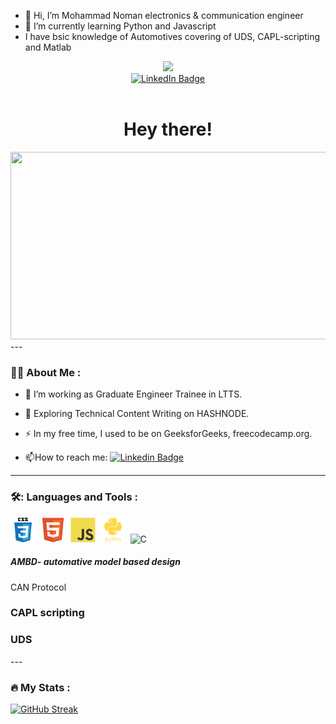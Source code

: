 - 👋 Hi, I’m Mohammad Noman electronics & communication engineer 
- 🌱 I’m currently learning Python and Javascript
- I have bsic knowledge of Automotives covering of UDS, CAPL-scripting and Matlab 
<div id="header" align="center" border-radius=50%>
  <img src="https://media.giphy.com/media/u2pmTWUi0MXjyrMaVj/giphy.gif" width="100",border-radius="50"/>
</div>
<div id="badges" align="center">
  <a href="https://www.linkedin.com/in/mohammad-noman-6a811317b">
    <img src="https://img.shields.io/badge/LinkedIn-blue?style=for-the-badge&logo=linkedin&logoColor=white" alt="LinkedIn Badge"/>
  </a>
 </div>
 <div id="badges" align="center">
  <img src="https://komarev.com/ghpvc/?username=NOMANGITHUB1 &style=flat-square&color=blue" alt=""/>
 </div>
<h1 align="center">
  Hey there!
</h1>
<div align="center">
  <img src="https://media.giphy.com/media/dWesBcTLavkZuG35MI/giphy.gif" width="600" height="300"/>
</div>
---

### :man_technologist: About Me :
- :telescope: I’m working as Graduate Engineer Trainee in LTTS.
- :seedling: Exploring Technical Content Writing on HASHNODE.

- :zap: In my free time, I used to be on GeeksforGeeks, freecodecamp.org.
- :mailbox:How to reach me: [![Linkedin Badge](https://img.shields.io/badge/-kakbar-blue?style=flat&logo=Linkedin&logoColor=white)](https://www.linkedin.com/in/mohammad-noman-6a811317b)
---

### 🛠️: Languages and Tools :

<div>
  <img src="https://github.com/devicons/devicon/blob/master/icons/css3/css3-original-wordmark.svg"  title="CSS3" alt="CSS" width="40" height="40"/>&nbsp;
  <img src="https://github.com/devicons/devicon/blob/master/icons/html5/html5-original.svg" title="HTML5" alt="HTML" width="40" height="40"/>&nbsp;
  <img src="https://github.com/devicons/devicon/blob/master/icons/javascript/javascript-original.svg" title="JavaScript" alt="JavaScript" width="40" height="40"/>&nbsp;
  <img src="https://github.com/devicons/devicon/blob/master/icons/python/python-plain-wordmark.svg" tite = "Python"
       alt = "Python" width="40" height="40"/>&nbsp;
  <img src="<img src="https://github.com/devicons/devicon/blob/master/icons/c/c-plain.svg" tite = "C"
       alt = "C" width="40" height="40"/>
   <h5>AMBD- automative model based design</h5>
   <h>CAN Protocol</h3>
   <h3>CAPL scripting</h3>
   <h3>UDS</h3>
                                       
</div>
---

### :fire: My Stats :
   [![GitHub Streak](http://github-readme-streak-stats.herokuapp.com?user=NOMANGITHUB1&theme=dark&background=000000)](https://git.io/streak-stats)
                                       


<!---
NOMANGITHUB1/NOMANGITHUB1 is a ✨ special ✨ repository because its `README.md` (this file) appears on your GitHub profile.
You can click the Preview link to take a look at your changes.
--->

